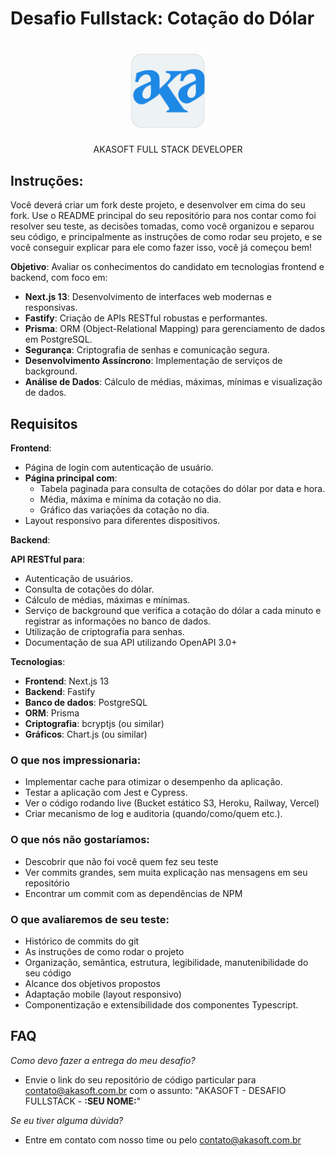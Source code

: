 # Desafio Fullstack: Cotação do Dólar

<h1 align="center">
  <img src="./assets/aka.svg" alt="AKA" width="120">
</h1>
<p align="center">AKASOFT
FULL STACK DEVELOPER</p>
<p align="center">

</p>

## Instruções:

Você deverá criar um fork deste projeto, e desenvolver em cima do seu fork. Use o README principal do seu repositório para nos contar como foi resolver seu teste, as decisões tomadas, como você organizou e separou seu código, e principalmente as instruções de como rodar seu projeto, e se você conseguir explicar para ele como fazer isso, você já começou bem!


**Objetivo**: Avaliar os conhecimentos do candidato em tecnologias frontend e backend, com foco em:

- **Next.js 13**: Desenvolvimento de interfaces web modernas e responsivas.
- **Fastify**: Criação de APIs RESTful robustas e performantes.
- **Prisma**: ORM (Object-Relational Mapping) para gerenciamento de dados em PostgreSQL.
- **Segurança**: Criptografia de senhas e comunicação segura.
- **Desenvolvimento Assíncrono**: Implementação de serviços de background.
- **Análise de Dados**: Cálculo de médias, máximas, mínimas e visualização de dados.

## Requisitos

**Frontend**:

- Página de login com autenticação de usuário.
- **Página principal com**:
  - Tabela paginada para consulta de cotações do dólar por data e hora.
  - Média, máxima e mínima da cotação no dia.
  - Gráfico das variações da cotação no dia.
- Layout responsivo para diferentes dispositivos.

**Backend**:

**API RESTful para**:
  - Autenticação de usuários.
  - Consulta de cotações do dólar.
  - Cálculo de médias, máximas e mínimas.
- Serviço de background que verifica a cotação do dólar a cada minuto e registrar as informações no banco de dados.
- Utilização de criptografia para senhas.
- Documentação de sua API utilizando OpenAPI 3.0+

**Tecnologias**:

- **Frontend**: Next.js 13
- **Backend**: Fastify
- **Banco de dados**: PostgreSQL
- **ORM**: Prisma
- **Criptografia**: bcryptjs (ou similar)
- **Gráficos**: Chart.js (ou similar)

### **O que nos impressionaria**:
- Implementar cache para otimizar o desempenho da aplicação.
- Testar a aplicação com Jest e Cypress.
- Ver o código rodando live (Bucket estático S3, Heroku, Railway, Vercel)
- Criar mecanismo de log e auditoria (quando/como/quem etc.).

### **O que nós não gostaríamos**:

- Descobrir que não foi você quem fez seu teste
- Ver commits grandes, sem muita explicação nas mensagens em seu repositório
- Encontrar um commit com as dependências de NPM

### **O que avaliaremos de seu teste**:

- Histórico de commits do git
- As instruções de como rodar o projeto
- Organização, semântica, estrutura, legibilidade, manutenibilidade do seu código
- Alcance dos objetivos propostos
- Adaptação mobile (layout responsivo)
- Componentização e extensibilidade dos componentes Typescript.


## **FAQ**

*Como devo fazer a entrega do meu desafio?*
- Envie o link do seu repositório de código particular para contato@akasoft.com.br com o assunto: "AKASOFT - DESAFIO FULLSTACK - **:SEU NOME:**"

*Se eu tiver alguma dúvida?*
- Entre em contato com nosso time ou pelo contato@akasoft.com.br







